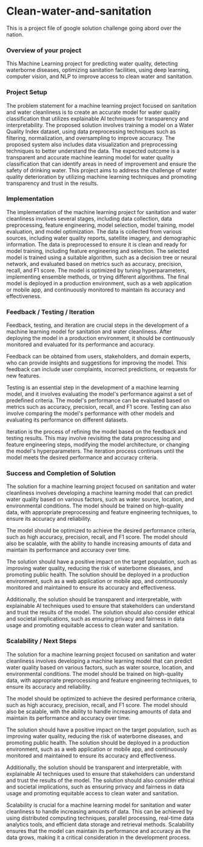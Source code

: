 # Clean-water-and-sanitation
This is a project file of google solution challenge going abord over the nation.

<h3> Overview of your project</h3>
This Machine Learning project for predicting water quality, detecting waterborne diseases, optimizing sanitation facilities, using deep learning, computer vision, and NLP to improve access to clean water and sanitation.

<h3>Project Setup</h3>
The problem statement for a machine learning project focused on sanitation and water cleanliness is to create an accurate model for water quality classification that utilizes explainable AI techniques for transparency and interpretability. The proposed solution involves training a model on a Water Quality Index dataset, using data preprocessing techniques such as filtering, normalization, and oversampling to improve accuracy. The proposed system also includes data visualization and preprocessing techniques to better understand the data. The expected outcome is a transparent and accurate machine learning model for water quality classification that can identify areas in need of improvement and ensure the safety of drinking water. This project aims to address the challenge of water quality deterioration by utilizing machine learning techniques and promoting transparency and trust in the results.

<h3>Implementation</h3>
The implementation of the machine learning project for sanitation and water cleanliness involves several stages, including data collection, data preprocessing, feature engineering, model selection, model training, model evaluation, and model optimization. The data is collected from various sources, including water quality reports, satellite imagery, and demographic information. The data is preprocessed to ensure it is clean and ready for model training, including feature engineering and selection. The selected model is trained using a suitable algorithm, such as a decision tree or neural network, and evaluated based on metrics such as accuracy, precision, recall, and F1 score. The model is optimized by tuning hyperparameters, implementing ensemble methods, or trying different algorithms. The final model is deployed in a production environment, such as a web application or mobile app, and continuously monitored to maintain its accuracy and effectiveness.


<h3>Feedback / Testing / Iteration</h3>
Feedback, testing, and iteration are crucial steps in the development of a machine learning model for sanitation and water cleanliness. After deploying the model in a production environment, it should be continuously monitored and evaluated for its performance and accuracy.

Feedback can be obtained from users, stakeholders, and domain experts, who can provide insights and suggestions for improving the model. This feedback can include user complaints, incorrect predictions, or requests for new features.

Testing is an essential step in the development of a machine learning model, and it involves evaluating the model's performance against a set of predefined criteria. The model's performance can be evaluated based on metrics such as accuracy, precision, recall, and F1 score. Testing can also involve comparing the model's performance with other models and evaluating its performance on different datasets.

Iteration is the process of refining the model based on the feedback and testing results. This may involve revisiting the data preprocessing and feature engineering steps, modifying the model architecture, or changing the model's hyperparameters. The iteration process continues until the model meets the desired performance and accuracy criteria.

<h3>Success and Completion of Solution</h3>
The solution for a machine learning project focused on sanitation and water cleanliness involves developing a machine learning model that can predict water quality based on various factors, such as water source, location, and environmental conditions. The model should be trained on high-quality data, with appropriate preprocessing and feature engineering techniques, to ensure its accuracy and reliability.

The model should be optimized to achieve the desired performance criteria, such as high accuracy, precision, recall, and F1 score. The model should also be scalable, with the ability to handle increasing amounts of data and maintain its performance and accuracy over time.

The solution should have a positive impact on the target population, such as improving water quality, reducing the risk of waterborne diseases, and promoting public health. The solution should be deployed in a production environment, such as a web application or mobile app, and continuously monitored and maintained to ensure its accuracy and effectiveness.

Additionally, the solution should be transparent and interpretable, with explainable AI techniques used to ensure that stakeholders can understand and trust the results of the model. The solution should also consider ethical and societal implications, such as ensuring privacy and fairness in data usage and promoting equitable access to clean water and sanitation.

<h3>Scalability / Next Steps</h3>
The solution for a machine learning project focused on sanitation and water cleanliness involves developing a machine learning model that can predict water quality based on various factors, such as water source, location, and environmental conditions. The model should be trained on high-quality data, with appropriate preprocessing and feature engineering techniques, to ensure its accuracy and reliability.

The model should be optimized to achieve the desired performance criteria, such as high accuracy, precision, recall, and F1 score. The model should also be scalable, with the ability to handle increasing amounts of data and maintain its performance and accuracy over time.

The solution should have a positive impact on the target population, such as improving water quality, reducing the risk of waterborne diseases, and promoting public health. The solution should be deployed in a production environment, such as a web application or mobile app, and continuously monitored and maintained to ensure its accuracy and effectiveness.

Additionally, the solution should be transparent and interpretable, with explainable AI techniques used to ensure that stakeholders can understand and trust the results of the model. The solution should also consider ethical and societal implications, such as ensuring privacy and fairness in data usage and promoting equitable access to clean water and sanitation.

Scalability is crucial for a machine learning model for sanitation and water cleanliness to handle increasing amounts of data. This can be achieved by using distributed computing techniques, parallel processing, real-time data analytics tools, and efficient data storage and retrieval methods. Scalability ensures that the model can maintain its performance and accuracy as the data grows, making it a critical consideration in the development process.
